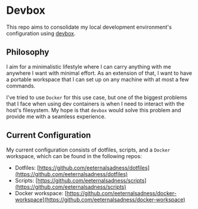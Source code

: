 # Devbox

This repo aims to consolidate my local development environment's configuration using [devbox](https://www.jetify.com/docs/devbox/).

## Philosophy

I aim for a minimalistic lifestyle where I can carry anything with me anywhere I want with minimal effort. As an extension of that, I want to have a portable workspace that I can set up on any machine with at most a few commands.

I've tried to use `Docker` for this use case, but one of the biggest problems that I face when using dev containers is when I need to interact with the host's filesystem. My hope is that `devbox` would solve this problem and provide me with a seamless experience.

## Current Configuration

My current configuration consists of dotfiles, scripts, and a `Docker` workspace, which can be found in the following repos:
- Dotfiles: [https://github.com/eeternalsadness/dotfiles](https://github.com/eeternalsadness/dotfiles)
- Scripts: [https://github.com/eeternalsadness/scripts](https://github.com/eeternalsadness/scripts)
- Docker workspace: [https://github.com/eeternalsadness/docker-workspace](https://github.com/eeternalsadness/docker-workspace)
